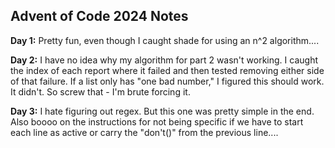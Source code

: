 Advent of Code 2024 Notes
-------------------------

__Day 1:__ Pretty fun, even though I caught shade for using an n^2 algorithm....

__Day 2:__ I have no idea why my algorithm for part 2 wasn't working.  I caught the index of each report where it failed and then tested removing either side of that failure.  If a list only has "one bad number," I figured this should work.  It didn't.  So screw that - I'm brute forcing it.

__Day 3:__ I hate figuring out regex.  But this one was pretty simple in the end.  Also boooo on the instructions for not being specific if we have to start each line as active or carry the "don't()" from the previous line....
